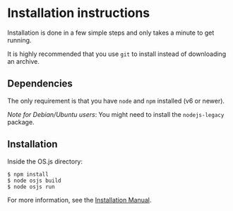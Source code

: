 # Installation instructions

Installation is done in a few simple steps and only takes a minute to get running.

It is highly recommended that you use `git` to install instead of downloading an archive.

## Dependencies

The only requirement is that you have `node` and `npm` installed (v6 or newer).

*Note for Debian/Ubuntu users*: You might need to install the `nodejs-legacy` package.

## Installation

Inside the OS.js directory:

```
$ npm install
$ node osjs build
$ node osjs run
```

For more information, see the [Installation Manual](https://manual.os-js.org/installation/).
